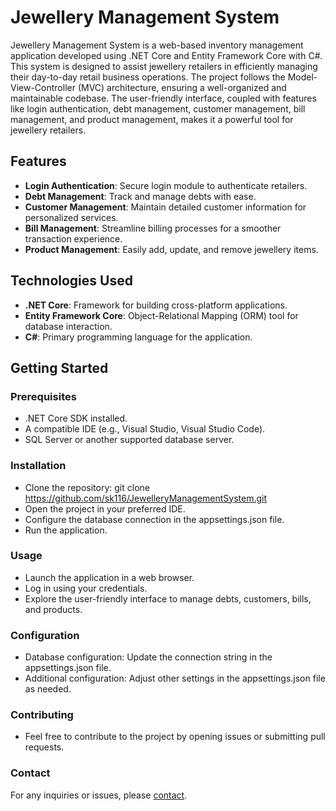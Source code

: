 # **Jewellery Management System**

Jewellery Management System is a web-based inventory management application developed using .NET Core and Entity Framework Core with C#. This system is designed to assist jewellery retailers in efficiently managing their day-to-day retail business operations. The project follows the Model-View-Controller (MVC) architecture, ensuring a well-organized and maintainable codebase. The user-friendly interface, coupled with features like login authentication, debt management, customer management, bill management, and product management, makes it a powerful tool for jewellery retailers.


## **Features**

* **Login Authentication**: Secure login module to authenticate retailers.
* **Debt Management**: Track and manage debts with ease.
* **Customer Management**: Maintain detailed customer information for personalized services.
* **Bill Management**: Streamline billing processes for a smoother transaction experience.
* **Product Management**: Easily add, update, and remove jewellery items.


## **Technologies Used**
* **.NET Core**: Framework for building cross-platform applications.
* **Entity Framework Core**: Object-Relational Mapping (ORM) tool for database interaction.
* **C#**: Primary programming language for the application.


## **Getting Started**
### **Prerequisites**
* .NET Core SDK installed.
* A compatible IDE (e.g., Visual Studio, Visual Studio Code).
* SQL Server or another supported database server.

### **Installation**
* Clone the repository: git clone https://github.com/sk116/JewelleryManagementSystem.git
* Open the project in your preferred IDE.
* Configure the database connection in the appsettings.json file.
* Run the application.

### **Usage**
* Launch the application in a web browser.
* Log in using your credentials.
* Explore the user-friendly interface to manage debts, customers, bills, and products.

### **Configuration**
* Database configuration: Update the connection string in the appsettings.json file.
* Additional configuration: Adjust other settings in the appsettings.json file as needed.

### **Contributing**
* Feel free to contribute to the project by opening issues or submitting pull requests.

### **Contact**
For any inquiries or issues, please [contact](sauravkukadiya9161@gmail.com).
